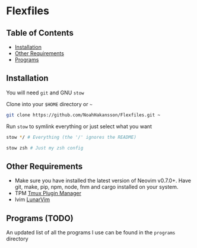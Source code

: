 # Flexfiles

## Table of Contents

* [Installation](#Installation)
* [Other Requirements](#Other%20Requirements)
* [Programs](#Programs%20(TODO))

## Installation

You will need `git` and GNU `stow`

Clone into your `$HOME` directory or `~`

```bash
git clone https://github.com/NoahHakansson/Flexfiles.git ~
```

Run `stow` to symlink everything or just select what you want

```bash
stow */ # Everything (the '/' ignores the README)
```

```bash
stow zsh # Just my zsh config
```

## Other Requirements
* Make sure you have installed the latest version of Neovim v0.7.0+. Have git, make, pip, npm, node, fnm and cargo installed on your system.
* TPM [Tmux Plugin Manager](https://github.com/tmux-plugins/tpm)
* lvim [LunarVim](https://www.lunarvim.org/01-installing.html#prerequisites)

## Programs (TODO)

An updated list of all the programs I use can be found in the `programs` directory
